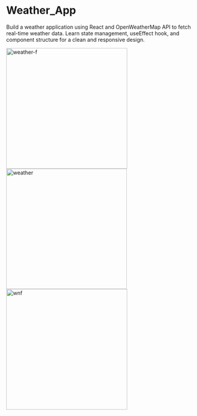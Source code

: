 # Weather_App

Build a weather application using React and OpenWeatherMap API to fetch real-time weather data. Learn state management, useEffect hook, and component structure for a clean and responsive design.<br>


<img width="323" alt="weather-f" src="https://github.com/sivaganesz/Weather_App/assets/115609516/4c94ab30-b127-4a77-b987-458f7f6aca70">
<img width="322" alt="weather" src="https://github.com/sivaganesz/Weather_App/assets/115609516/0b05d128-936b-416a-9a90-a703886b2c7c">
<img width="323" alt="wnf" src="https://github.com/sivaganesz/Weather_App/assets/115609516/46fb8a47-9182-43b5-9192-3ac02f810cd6">

